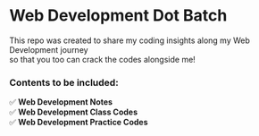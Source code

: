# Web Development Dot Batch 

This repo was created to share my coding insights along my Web Development journey <br/>so that you too can crack the codes alongside me!
### Contents to be included:
✅
__Web Development Notes__\
✅
__Web Development Class Codes__\
✅
__Web Development Practice Codes__


